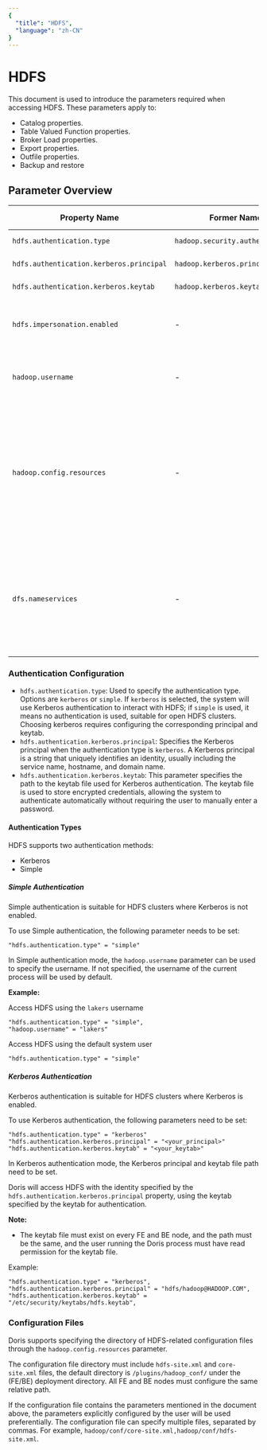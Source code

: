 ```yaml
---
{
  "title": "HDFS",
  "language": "zh-CN"
}
---
```


<!--
Licensed to the Apache Software Foundation (ASF) under one
or more contributor license agreements.  See the NOTICE file
distributed with this work for additional information
regarding copyright ownership.  The ASF licenses this file
to you under the Apache License, Version 2.0 (the
"License"); you may not use this file except in compliance
with the License.  You may obtain a copy of the License at

  http://www.apache.org/licenses/LICENSE-2.0

Unless required by applicable law or agreed to in writing,
software distributed under the License is distributed on an
"AS IS" BASIS, WITHOUT WARRANTIES OR CONDITIONS OF ANY
KIND, either express or implied.  See the License for the
specific language governing permissions and limitations
under the License.
-->
# HDFS 
This document is used to introduce the parameters required when accessing HDFS. These parameters apply to:
- Catalog properties.
- Table Valued Function properties.
- Broker Load properties.
- Export properties.
- Outfile properties.
- Backup and restore

## Parameter Overview
| Property Name                            | Former Name                      | Description                                                                                                                                                                                                                                        | Default Value | Required |
|------------------------------------------|----------------------------------|----------------------------------------------------------------------------------------------------------------------------------------------------------------------------------------------------------------------------------------------------|---------------|----------|
| `hdfs.authentication.type`               | `hadoop.security.authentication` | Authentication type for accessing HDFS. Supports `kerberos` and `simple`                                                                                                                                                                           | `simple`      | No       |
| `hdfs.authentication.kerberos.principal` | `hadoop.kerberos.principal`      | Specifies the principal when the authentication type is `kerberos`                                                                                                                                                                                 | -             | No       |
| `hdfs.authentication.kerberos.keytab`    | `hadoop.kerberos.keytab`         | Specifies the keytab when the authentication type is `kerberos`                                                                                                                                                                                    | -             | No       |
| `hdfs.impersonation.enabled`             | -                                | If `true`, HDFS impersonation will be enabled. It will use the proxy user configured in `core-site.xml` to proxy the Doris login user to perform HDFS operations                                                                                   | `Not supported yet` | -    |
| `hadoop.username`                        | -                                | When the authentication type is `simple`, this user will be used to access HDFS. By default, the Linux system user running the Doris process will be used                                                                                          | -             | -        |
| `hadoop.config.resources`                | -                                | Specifies the directory of HDFS-related configuration files (must include `hdfs-site.xml` and `core-site.xml`), must use a relative path, the default directory is /plugins/hadoop_conf/ under the (FE/BE) deployment directory (can be changed by modifying hadoop_config_dir in fe.conf/be.conf). All FE and BE nodes must configure the same relative path. Example: `hadoop/conf/core-site.xml,hadoop/conf/hdfs-site.xml` | -             | -        |
| `dfs.nameservices`                       | -                                | Manually configure parameters for HDFS high availability clusters. If configured with `hadoop.config.resources`, parameters will be automatically read from `hdfs-site.xml`. Must be used with the following parameters:<br>`dfs.ha.namenodes.your-nameservice`<br>`dfs.namenode.rpc-address.your-nameservice.nn1`<br>`dfs.client.failover.proxy.provider` etc. | -             | -        |

### Authentication Configuration
- `hdfs.authentication.type`: Used to specify the authentication type. Options are `kerberos` or `simple`. If `kerberos` is selected, the system will use Kerberos authentication to interact with HDFS; if `simple` is used, it means no authentication is used, suitable for open HDFS clusters. Choosing kerberos requires configuring the corresponding principal and keytab.
- `hdfs.authentication.kerberos.principal`: Specifies the Kerberos principal when the authentication type is `kerberos`. A Kerberos principal is a string that uniquely identifies an identity, usually including the service name, hostname, and domain name.
- `hdfs.authentication.kerberos.keytab`: This parameter specifies the path to the keytab file used for Kerberos authentication. The keytab file is used to store encrypted credentials, allowing the system to authenticate automatically without requiring the user to manually enter a password.

#### Authentication Types
HDFS supports two authentication methods:
- Kerberos
- Simple

##### Simple Authentication
Simple authentication is suitable for HDFS clusters where Kerberos is not enabled.

To use Simple authentication, the following parameter needs to be set:

```plaintext
"hdfs.authentication.type" = "simple"
```

In Simple authentication mode, the `hadoop.username` parameter can be used to specify the username. If not specified, the username of the current process will be used by default.

**Example:**

Access HDFS using the `lakers` username
```plaintext
"hdfs.authentication.type" = "simple",
"hadoop.username" = "lakers"
```

Access HDFS using the default system user
```plaintext
"hdfs.authentication.type" = "simple"
```
##### Kerberos Authentication
Kerberos authentication is suitable for HDFS clusters where Kerberos is enabled.

To use Kerberos authentication, the following parameters need to be set:

```plaintext
"hdfs.authentication.type" = "kerberos"
"hdfs.authentication.kerberos.principal" = "<your_principal>"
"hdfs.authentication.kerberos.keytab" = "<your_keytab>"
```

In Kerberos authentication mode, the Kerberos principal and keytab file path need to be set.

Doris will access HDFS with the identity specified by the `hdfs.authentication.kerberos.principal` property, using the keytab specified by the keytab for authentication.

**Note:**
- The keytab file must exist on every FE and BE node, and the path must be the same, and the user running the Doris process must have read permission for the keytab file.

Example:
```plaintext
"hdfs.authentication.type" = "kerberos",
"hdfs.authentication.kerberos.principal" = "hdfs/hadoop@HADOOP.COM",
"hdfs.authentication.kerberos.keytab" = "/etc/security/keytabs/hdfs.keytab",
```

### Configuration Files

Doris supports specifying the directory of HDFS-related configuration files through the `hadoop.config.resources` parameter.

The configuration file directory must include `hdfs-site.xml` and `core-site.xml` files, the default directory is `/plugins/hadoop_conf/` under the (FE/BE) deployment directory. All FE and BE nodes must configure the same relative path.

If the configuration file contains the parameters mentioned in the document above, the parameters explicitly configured by the user will be used preferentially. The configuration file can specify multiple files, separated by commas. For example, `hadoop/conf/core-site.xml,hadoop/conf/hdfs-site.xml`.

